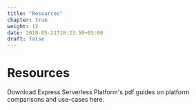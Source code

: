```yaml
---
title: "Resources"
chapter: true
weight: 12
date: 2018-05-21T18:23:50+03:00
draft: false
---
```


# Resources

Download Express Serverless Platform's pdf guides on platform comparisons and use-cases here.
